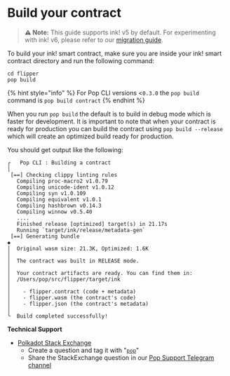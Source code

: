 # Build your contract

> **⚠️ Note:** This guide supports ink! v5 by default. For experimenting with ink! v6, please refer to our [migration guide](./migrating-to-inkv6.md).

To build your ink! smart contract, make sure you are inside your ink! smart contract directory and run the following command:

```shell
cd flipper
pop build
```

{% hint style="info" %}
For Pop CLI versions <`0.3.0` the `pop build` command is `pop build contract`
{% endhint %}

When you run `pop build` the default is to build in debug mode which is faster for development. It is important to note that when your contract is ready for production you can build the contract using `pop build --release` which will create an optimized build ready for production.

You should get output like the following:

```
┌   Pop CLI : Building a contract
│
 [==] Checking clippy linting rules
   Compiling proc-macro2 v1.0.79
   Compiling unicode-ident v1.0.12
   Compiling syn v1.0.109
   Compiling equivalent v1.0.1
   Compiling hashbrown v0.14.3
   Compiling winnow v0.5.40
   ....
   Finished release [optimized] target(s) in 21.17s
   Running `target/ink/release/metadata-gen`
 [==] Generating bundle
◆  
│  Original wasm size: 21.3K, Optimized: 1.6K
│  
│  The contract was built in RELEASE mode.
│  
│  Your contract artifacts are ready. You can find them in:
│  /Users/pop/src/flipper/target/ink
│  
│    - flipper.contract (code + metadata)
│    - flipper.wasm (the contract's code)
│    - flipper.json (the contract's metadata)
│  
└  Build completed successfully!
```

**Technical Support**

* [Polkadot Stack Exchange](https://polkadot.stackexchange.com/)
  * Create a question and tag it with "[`pop`](https://substrate.stackexchange.com/tags/pop/info)"
  * Share the StackExchange question in our [Pop Support Telegram channel](https://t.me/pop\_support)
